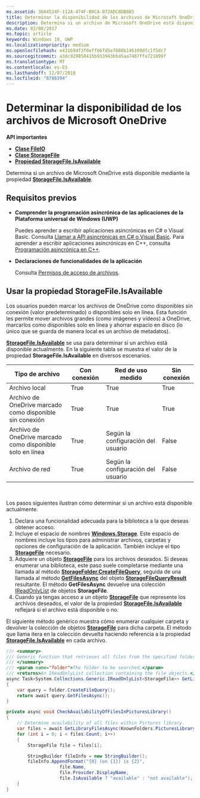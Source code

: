 ```yaml
---
ms.assetid: 3604524F-112A-474F-B0CA-0726DC8DB885
title: Determinar la disponibilidad de los archivos de Microsoft OneDrive
description: Determina si un archivo de Microsoft OneDrive está disponible mediante la propiedad StorageFile.IsAvailable.
ms.date: 02/08/2017
ms.topic: article
keywords: Windows 10, UWP
ms.localizationpriority: medium
ms.openlocfilehash: e431694f3f0effb6fd5e7688b146109dfc1f5dc7
ms.sourcegitcommit: a3dc929858415b933943bba5aa7487ffa721899f
ms.translationtype: MT
ms.contentlocale: es-ES
ms.lasthandoff: 12/07/2018
ms.locfileid: "8786394"
---
```

# <a name="determining-availability-of-microsoft-onedrive-files"></a>Determinar la disponibilidad de los archivos de Microsoft OneDrive


**API importantes**

-   [**Clase FileIO**](https://msdn.microsoft.com/library/windows/apps/Hh701440)
-   [**Clase StorageFile**](https://msdn.microsoft.com/library/windows/apps/BR227171)
-   [**Propiedad StorageFile.IsAvailable**](https://msdn.microsoft.com/library/windows/apps/windows.storage.storagefile.isavailable.aspx)

Determina si un archivo de Microsoft OneDrive está disponible mediante la propiedad [**StorageFile.IsAvailable**](https://msdn.microsoft.com/library/windows/apps/windows.storage.storagefile.isavailable.aspx).

## <a name="prerequisites"></a>Requisitos previos

-   **Comprender la programación asincrónica de las aplicaciones de la Plataforma universal de Windows (UWP)**

    Puedes aprender a escribir aplicaciones asincrónicas en C# o Visual Basic. Consulta [Llamar a API asincrónicas en C# o Visual Basic](https://msdn.microsoft.com/library/windows/apps/Mt187337). Para aprender a escribir aplicaciones asincrónicas en C++, consulta [Programación asincrónica en C++](https://msdn.microsoft.com/library/windows/apps/Mt187334).

-   **Declaraciones de funcionalidades de la aplicación**

    Consulta [Permisos de acceso de archivos](file-access-permissions.md).

## <a name="using-the-storagefileisavailable-property"></a>Usar la propiedad StorageFile.IsAvailable

Los usuarios pueden marcar los archivos de OneDrive como disponibles sin conexión (valor predeterminado) o disponibles solo en línea. Esta función les permite mover archivos grandes (como imágenes y vídeos) a OneDrive, marcarlos como disponibles solo en línea y ahorrar espacio en disco (lo único que se guarda de manera local es un archivo de metadatos).

[**StorageFile.IsAvailable**](https://msdn.microsoft.com/library/windows/apps/windows.storage.storagefile.isavailable.aspx) se usa para determinar si un archivo está disponible actualmente. En la siguiente tabla se muestra el valor de la propiedad **StorageFile.IsAvailable** en diversos escenarios.

| Tipo de archivo                              | Con conexión | Red de uso medido        | Sin conexión |
|-------------------------------------------|--------|------------------------|---------|
| Archivo local                                | True   | True                   | True    |
| Archivo de OneDrive marcado como disponible sin conexión | True   | True                   | True    |
| Archivo de OneDrive marcado como disponible solo en línea       | True   | Según la configuración del usuario | False   |
| Archivo de red                              | True   | Según la configuración del usuario | False   |

 

Los pasos siguientes ilustran cómo determinar si un archivo está disponible actualmente.

1.  Declara una funcionalidad adecuada para la biblioteca a la que deseas obtener acceso.
2.  Incluye el espacio de nombres [**Windows.Storage**](https://msdn.microsoft.com/library/windows/apps/BR227346). Este espacio de nombres incluye los tipos para administrar archivos, carpetas y opciones de configuración de la aplicación. También incluye el tipo [**StorageFile**](https://msdn.microsoft.com/library/windows/apps/BR227171) necesario.
3.  Adquiere un objeto [**StorageFile**](https://msdn.microsoft.com/library/windows/apps/BR227171) para los archivos deseados. Si deseas enumerar una biblioteca, este paso suele completarse mediante una llamada al método [**StorageFolder.CreateFileQuery**](https://msdn.microsoft.com/library/windows/apps/BR227252), seguida de una llamada al método [**GetFilesAsync**](https://msdn.microsoft.com/library/windows/apps/br227276.aspx) del objeto [**StorageFileQueryResult**](https://msdn.microsoft.com/library/windows/apps/BR208046) resultante. El método **GetFilesAsync** devuelve una colección [IReadOnlyList](http://go.microsoft.com/fwlink/p/?LinkId=324970) de objetos **StorageFile**.
4.  Cuando ya tengas acceso a un objeto [**StorageFile**](https://msdn.microsoft.com/library/windows/apps/BR227171) que represente los archivos deseados, el valor de la propiedad [**StorageFile.IsAvailable**](https://msdn.microsoft.com/library/windows/apps/windows.storage.storagefile.isavailable.aspx) reflejará si el archivo está disponible o no.

El siguiente método genérico muestra cómo enumerar cualquier carpeta y devolver la colección de objetos [**StorageFile**](https://msdn.microsoft.com/library/windows/apps/BR227171) para dicha carpeta. El método que llama itera en la colección devuelta haciendo referencia a la propiedad [**StorageFile.IsAvailable**](https://msdn.microsoft.com/library/windows/apps/windows.storage.storagefile.isavailable.aspx) en cada archivo.

```cs
/// <summary>
/// Generic function that retrieves all files from the specified folder.
/// </summary>
/// <param name="folder">The folder to be searched.</param>
/// <returns>An IReadOnlyList collection containing the file objects.</returns>
async Task<System.Collections.Generic.IReadOnlyList<StorageFile>> GetLibraryFilesAsync(StorageFolder folder)
{
    var query = folder.CreateFileQuery();
    return await query.GetFilesAsync();
}

private async void CheckAvailabilityOfFilesInPicturesLibrary()
{
    // Determine availability of all files within Pictures library.
    var files = await GetLibraryFilesAsync(KnownFolders.PicturesLibrary);
    for (int i = 0; i < files.Count; i++)
    {
        StorageFile file = files[i];

        StringBuilder fileInfo = new StringBuilder();
        fileInfo.AppendFormat("{0} (on {1}) is {2}",
                    file.Name,
                    file.Provider.DisplayName,
                    file.IsAvailable ? "available" : "not available");
    }
}
```
